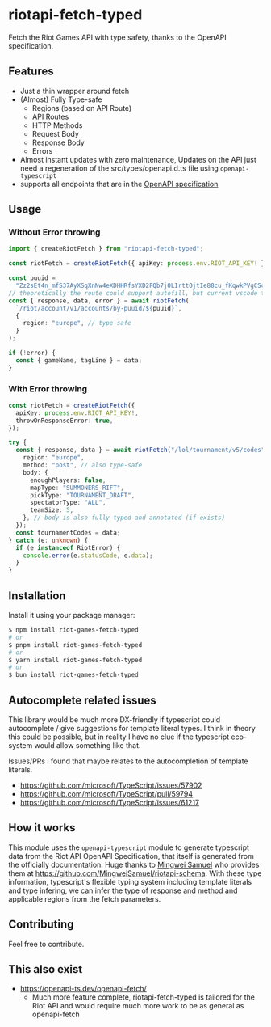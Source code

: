# riotapi-fetch-typed

Fetch the Riot Games API with type safety, thanks to the OpenAPI specification.

## Features

- Just a thin wrapper around fetch
- (Almost) Fully Type-safe
  - Regions (based on API Route)
  - API Routes
  - HTTP Methods
  - Request Body
  - Response Body
  - Errors
- Almost instant updates with zero maintenance, Updates on the API just need a regeneration of the src/types/openapi.d.ts file using `openapi-typescript`
- supports all endpoints that are in the [OpenAPI specification](https://github.com/MingweiSamuel/riotapi-schema)

## Usage

### Without Error throwing

```typescript
import { createRiotFetch } from "riotapi-fetch-typed";

const riotFetch = createRiotFetch({ apiKey: process.env.RIOT_API_KEY! });

const puuid =
  "Zz2sEt4n_mfS37AyXSqXnNw4eXDHHRfsYXD2FQb7jOLIrttOjtIe88cu_fKqwkPVgCSc_4slSNSrbg";
// theoretically the route could support autofill, but current vscode typescript language doesn't support it, sadge. See below for issues
const { response, data, error } = await riotFetch(
  `/riot/account/v1/accounts/by-puuid/${puuid}`,
  {
    region: "europe", // type-safe
  }
);

if (!error) {
  const { gameName, tagLine } = data;
}
```

### With Error throwing

```typescript
const riotFetch = createRiotFetch({
  apiKey: process.env.RIOT_API_KEY!,
  throwOnResponseError: true,
});

try {
  const { response, data } = await riotFetch("/lol/tournament/v5/codes", {
    region: "europe",
    method: "post", // also type-safe
    body: {
      enoughPlayers: false,
      mapType: "SUMMONERS_RIFT",
      pickType: "TOURNAMENT_DRAFT",
      spectatorType: "ALL",
      teamSize: 5,
    }, // body is also fully typed and annotated (if exists)
  });
  const tournamentCodes = data;
} catch (e: unknown) {
  if (e instanceof RiotError) {
    console.error(e.statusCode, e.data);
  }
}
```

## Installation

Install it using your package manager:

```bash
$ npm install riot-games-fetch-typed
# or
$ pnpm install riot-games-fetch-typed
# or
$ yarn install riot-games-fetch-typed
# or
$ bun install riot-games-fetch-typed
```

## Autocomplete related issues

This library would be much more DX-friendly if typescript could autocomplete / give suggestions for template literal types. I think in theory
this could be possible, but in reality I have no clue if the typescript eco-system would allow something like that.

Issues/PRs i found that maybe relates to the autocompletion of template literals.

- https://github.com/microsoft/TypeScript/issues/57902
- https://github.com/microsoft/TypeScript/pull/59794
- https://github.com/microsoft/TypeScript/issues/61217

## How it works

This module uses the `openapi-typescript` module to generate typescript data from the Riot API OpenAPI Specification, that itself is generated from the officially documentation. Huge thanks to [Mingwei Samuel](https://github.com/MingweiSamuel) who provides them at https://github.com/MingweiSamuel/riotapi-schema. With these type information, typescript's flexible typing system including template literals and type infering, we can infer the type of response and method and applicable regions from the fetch parameters.

## Contributing

Feel free to contribute.

## This also exist

- https://openapi-ts.dev/openapi-fetch/
  - Much more feature complete, riotapi-fetch-typed is tailored for the Riot API and would require much more work to be as general as openapi-fetch

